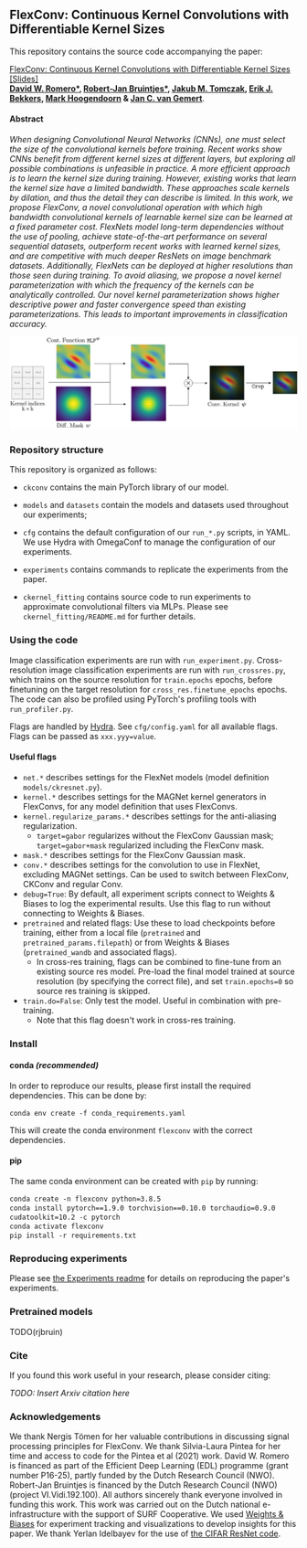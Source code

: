 ## FlexConv: Continuous Kernel Convolutions with Differentiable Kernel Sizes

This repository contains the source code accompanying the paper:

[FlexConv: Continuous Kernel Convolutions with Differentiable Kernel Sizes](https://arxiv.org/abs/2102.02611)  [[Slides]](#) <br/>**[David W. Romero*](https://www.davidromero.ml/), [Robert-Jan Bruintjes*](https://rjbruin.github.io), [Jakub M. Tomczak](https://jmtomczak.github.io/), [Erik J. Bekkers](https://erikbekkers.bitbucket.io/), [Mark Hoogendoorn](https://www.cs.vu.nl/~mhoogen/) & [Jan C. van Gemert](https://jvgemert.github.io)**.

#### Abstract
*When designing Convolutional Neural Networks (CNNs), one must select the size of the convolutional kernels before training. Recent works show CNNs benefit from different kernel sizes at different layers, but exploring all possible combinations is unfeasible in practice. A more efficient approach is to learn the kernel size during training. However, existing works that learn the kernel size have a limited bandwidth. These approaches scale kernels by dilation, and thus the detail they can describe is limited. In this work, we propose FlexConv, a novel convolutional operation with which high bandwidth convolutional kernels of learnable kernel size can be learned at a fixed parameter cost. FlexNets model long-term dependencies without the use of pooling, achieve state-of-the-art performance on several sequential datasets, outperform recent works with learned kernel sizes, and are competitive with much deeper ResNets on image benchmark datasets. Additionally, FlexNets can be deployed at higher resolutions than those seen during training. To avoid aliasing, we propose a novel kernel parameterization with which the frequency of the kernels can be analytically controlled. Our novel kernel parameterization shows higher descriptive power and faster convergence speed than existing parameterizations. This leads to important improvements in classification accuracy.*

<img src="flexconv.png" alt="drawing" width="750"/>

### Repository structure

This repository is organized as follows:

* `ckconv` contains the main PyTorch library of our model.

* `models` and `datasets` contain the models and datasets used throughout our experiments;

* `cfg` contains the default configuration of our `run_*.py` scripts, in YAML. We use Hydra with OmegaConf to manage the configuration of our experiments.

* `experiments` contains commands to replicate the experiments from the paper.

* `ckernel_fitting` contains source code to run experiments to approximate convolutional filters via MLPs. Please see `ckernel_fitting/README.md` for further details.

### Using the code

Image classification experiments are run with `run_experiment.py`. Cross-resolution image classification experiments are run with `run_crossres.py`, which trains on the source resolution for `train.epochs` epochs, before finetuning on the target resolution for `cross_res.finetune_epochs` epochs. The code can also be profiled using PyTorch's profiling tools with `run_profiler.py`.

Flags are handled by [Hydra](https://hydra.cc/docs/intro). See `cfg/config.yaml` for all available flags. Flags can be passed as `xxx.yyy=value`.

#### Useful flags

- `net.*` describes settings for the FlexNet models (model definition `models/ckresnet.py`).
- `kernel.*` describes settings for the MAGNet kernel generators in FlexConvs, for any model definition that uses FlexConvs.
- `kernel.regularize_params.*` describes settings for the anti-aliasing regularization.
  - `target=gabor` regularizes without the FlexConv Gaussian mask; `target=gabor+mask` regularized including the FlexConv mask.
- `mask.*` describes settings for the FlexConv Gaussian mask.
- `conv.*` describes settings for the convolution to use in FlexNet, excluding MAGNet settings. Can be used to switch between FlexConv, CKConv and regular Conv.
- `debug=True`: By default, all experiment scripts connect to Weights & Biases to log the experimental results. Use this flag to run without connecting to Weights & Biases.
- `pretrained` and related flags: Use these to load checkpoints before training, either from a local file (`pretrained` and `pretrained_params.filepath`) or from Weights & Biases (`pretrained_wandb` and associated flags).
  - In cross-res training, flags can be combined to fine-tune from an existing source res model. Pre-load the final model trained at source resolution (by specifying the correct file), and set `train.epochs=0` so source res training is skipped.
- `train.do=False`: Only test the model. Useful in combination with pre-training.
  - Note that this flag doesn't work in cross-res training.

### Install

#### conda *(recommended)*
In order to reproduce our results, please first install the required dependencies. This can be done by:
```
conda env create -f conda_requirements.yaml
```
This will create the conda environment `flexconv` with the correct dependencies.

#### pip
The same conda environment can be created with `pip` by running:
```
conda create -n flexconv python=3.8.5
conda install pytorch==1.9.0 torchvision==0.10.0 torchaudio=0.9.0 cudatoolkit=10.2 -c pytorch
conda activate flexconv
pip install -r requirements.txt
```

### Reproducing experiments

Please see [the Experiments readme](experiments/readme.md) for details on reproducing the paper's experiments.

### Pretrained models

TODO(rjbruin)

### Cite
If you found this work useful in your research, please consider citing:

_TODO: Insert Arxiv citation here_

### Acknowledgements

We thank Nergis Tömen for her valuable contributions in discussing signal processing principles for FlexConv. We thank Silvia-Laura Pintea for her time and access to code for the Pintea et al (2021) work. David W. Romero is financed as part of the Efficient Deep Learning (EDL) programme (grant number P16-25), partly funded by the Dutch Research Council (NWO). Robert-Jan Bruintjes is financed by the Dutch Research Council (NWO) (project VI.Vidi.192.100). All authors sincerely thank everyone involved in funding this work. This work was carried out on the Dutch national e-infrastructure with the support of SURF Cooperative. We used [Weights & Biases](https://wandb.ai/site) for experiment tracking and visualizations to develop insights for this paper. We thank Yerlan Idelbayev for the use of [the CIFAR ResNet code](github.com/akamaster/pytorch_resnet_cifar10).